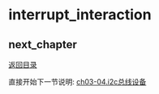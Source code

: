 # interrupt_interaction

## next_chapter

[返回目录](./SUMMARY.md)

直接开始下一节说明: [ch03-04.i2c总线设备](./ch03-04.i2c_bus_device.md)
